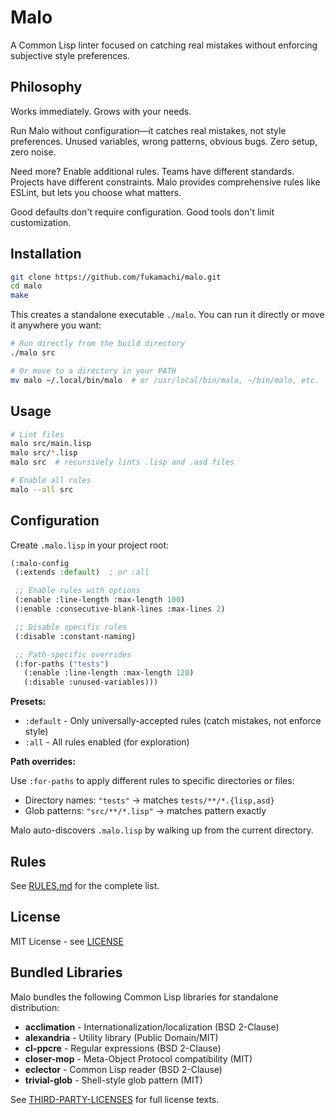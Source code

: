 # Malo

A Common Lisp linter focused on catching real mistakes without enforcing subjective style preferences.

## Philosophy

Works immediately. Grows with your needs.

Run Malo without configuration—it catches real mistakes, not style preferences.
Unused variables, wrong patterns, obvious bugs. Zero setup, zero noise.

Need more? Enable additional rules. Teams have different standards. Projects
have different constraints. Malo provides comprehensive rules like ESLint,
but lets you choose what matters.

Good defaults don't require configuration. Good tools don't limit customization.

## Installation

```bash
git clone https://github.com/fukamachi/malo.git
cd malo
make
```

This creates a standalone executable `./malo`. You can run it directly or move it anywhere you want:

```bash
# Run directly from the build directory
./malo src

# Or move to a directory in your PATH
mv malo ~/.local/bin/malo  # or /usr/local/bin/malo, ~/bin/malo, etc.
```

## Usage

```bash
# Lint files
malo src/main.lisp
malo src/*.lisp
malo src  # recursively lints .lisp and .asd files

# Enable all rules
malo --all src
```

## Configuration

Create `.malo.lisp` in your project root:

```lisp
(:malo-config
 (:extends :default)  ; or :all

 ;; Enable rules with options
 (:enable :line-length :max-length 100)
 (:enable :consecutive-blank-lines :max-lines 2)

 ;; Disable specific rules
 (:disable :constant-naming)

 ;; Path-specific overrides
 (:for-paths ("tests")
   (:enable :line-length :max-length 120)
   (:disable :unused-variables)))
```

**Presets:**

- `:default` - Only universally-accepted rules (catch mistakes, not enforce style)
- `:all` - All rules enabled (for exploration)

**Path overrides:**

Use `:for-paths` to apply different rules to specific directories or files:
- Directory names: `"tests"` → matches `tests/**/*.{lisp,asd}`
- Glob patterns: `"src/**/*.lisp"` → matches pattern exactly

Malo auto-discovers `.malo.lisp` by walking up from the current directory.

## Rules

See [RULES.md](RULES.md) for the complete list.

## License

MIT License - see [LICENSE](LICENSE)

## Bundled Libraries

Malo bundles the following Common Lisp libraries for standalone distribution:

- **acclimation** - Internationalization/localization (BSD 2-Clause)
- **alexandria** - Utility library (Public Domain/MIT)
- **cl-ppcre** - Regular expressions (BSD 2-Clause)
- **closer-mop** - Meta-Object Protocol compatibility (MIT)
- **eclector** - Common Lisp reader (BSD 2-Clause)
- **trivial-glob** - Shell-style glob pattern (MIT)

See [THIRD-PARTY-LICENSES](THIRD-PARTY-LICENSES) for full license texts.
